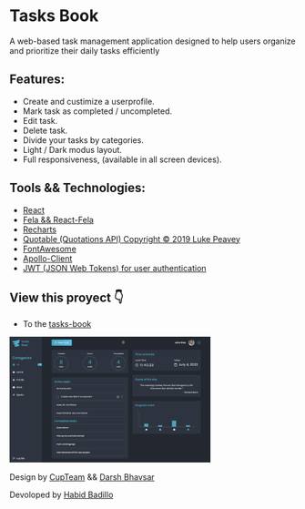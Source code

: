 # Tasks Book
A web-based task management application designed to help users organize and prioritize their daily tasks efficiently

## Features:
- Create and custimize a userprofile.
- Mark task as completed / uncompleted.
- Edit task.
- Delete task.
- Divide your tasks by categories.
- Light / Dark modus layout.
- Full responsiveness, (available in all screen devices).

## Tools && Technologies:
- [React](https://reactjs.org/)
- [Fela && React-Fela](https://fela.js.org/)
- [Recharts](https://recharts.org/en-US/)
- [Quotable (Quotations API) Copyright © 2019 Luke Peavey](https://github.com/lukePeavey/quotable?tab=readme-ov-file)
- [FontAwesome](https://fontawesome.com/)
- [Apollo-Client](https://www.apollographql.com/docs/react/)
- [JWT (JSON Web Tokens) for user authentication](https://jwt.io/)

## View this proyect 👇
- To the [tasks-book ](https://tasks-book-nine.vercel.app/)

<img src="./src/images/dashboard.png" width="70%"/>

Design by [CupTeam](http://cupteam.com.ua/)
&&
[Darsh Bhavsar](https://www.figma.com/community/file/1075400112363458636)

Devoloped by [Habid Badillo](https://habid-badillo.vercel.app/)
